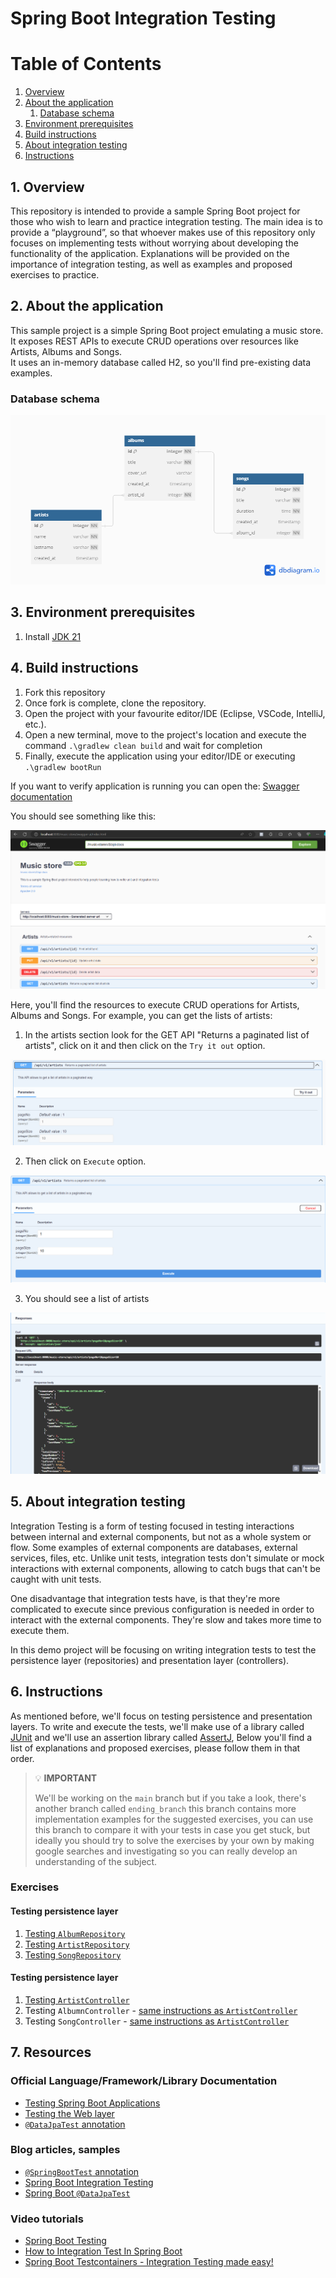 # Spring Boot Integration Testing

# Table of Contents
1. [Overview](#1-overview)
2. [About the application](#2-about-the-application)
   1. [Database schema](#database-schema)
3. [Environment prerequisites](#3-environment-prerequisites)
4. [Build instructions](#4-build-instructions)
5. [About integration testing](#about-integration-testing)
6. [Instructions](#instructions)

## 1. Overview

This repository is intended to provide a sample Spring Boot project for those who wish to learn and practice integration testing. The main idea is to provide a “playground”, 
so that whoever makes use of this repository only focuses on implementing tests without worrying about developing the functionality of the application.
Explanations will be provided on the importance of  integration testing, as well as examples and proposed exercises to practice.

## 2. About the application

This sample project is a simple Spring Boot project emulating a music store. It exposes REST APIs to execute CRUD operations over resources like Artists, Albums and Songs.  
It uses an in-memory database called H2, so you'll find pre-existing data examples.

### Database schema
![Database Schema](./markdown/imgs/music-store.png "Music store database")

## 3. Environment prerequisites

1. Install [JDK 21](https://adoptium.net/temurin/releases/)

## 4. Build instructions

1. Fork this repository
2. Once fork is complete, clone the repository.
3. Open the project with your favourite editor/IDE (Eclipse, VSCode, IntelliJ, etc.).
4. Open a new terminal, move to the project's location and execute the command `.\gradlew clean build` and wait for completion
5. Finally, execute the application using your editor/IDE or executing `.\gradlew bootRun`

If you want to verify application is running you can open the: [Swagger documentation](http://localhost:8080/music-store/swagger-ui/index.html)

You should see something like this:

![Swagger documentation](./markdown/imgs/music-store-docs.png "Music store docs")

Here, you'll find the resources to execute CRUD operations for Artists, Albums and Songs. For example,
you can get the lists of artists:

1. In the artists section look for the GET API "Returns a paginated list of artists", click on it and then click on the `Try it out` option.

![Try it out](./markdown/imgs/get-artists-tryout.png "Try it out")

2. Then click on `Execute` option.

![Execute](./markdown/imgs/get-artists-execute.png "Execute")

3. You should see a list of artists

![Response](./markdown/imgs/get-artists-response.png "Response")

## 5. About integration testing

Integration Testing is a form of testing focused in testing interactions between internal and external components, but not as a whole
system or flow. Some examples of external components are databases, external services, files, etc. Unlike unit tests, integration tests
don't simulate or mock interactions with external components, allowing to catch bugs that can't be caught with unit tests.

One disadvantage that integration tests have, is that they're more complicated to execute since previous configuration is needed in
order to interact with the external components. They're slow and takes more time to execute them.

In this demo project will be focusing on writing integration tests to test the persistence layer (repositories) and presentation
layer (controllers).

## 6. Instructions

As mentioned before, we'll focus on testing persistence and presentation layers. To write and execute the tests, we'll make use
of a library called [JUnit](https://www.baeldung.com/junit-5) and we'll use an assertion library called [AssertJ](https://www.baeldung.com/introduction-to-assertj), 
Below you'll find a list of explanations and proposed exercises, please follow them in that order.

> 💡 **IMPORTANT**
> 
> We'll be working on the `main` branch but if you take a look, there's another branch called `ending_branch` this branch contains more implementation examples
> for the suggested exercises, you can use this branch to compare it with your tests in case you get stuck, but ideally you should try to solve the exercises by your own
> by making google searches and investigating so you can really develop an understanding of the subject.

### Exercises

#### Testing persistence layer

1. [Testing `AlbumRepository`](markdown/album-repository-exercises.md#testing-albumrepository)
2. [Testing `ArtistRepository`](markdown/artist-repository-exercises.md#testing-artistrepository)
3. [Testing `SongRepository`](markdown/song-repository-exercises.md#testing-songrepository)

#### Testing persistence layer

1. [Testing `ArtistController`](markdown/artist-controller-exercises.md#testing-artistcontroller)
2. Testing `AlbumnController` - [same instructions as `ArtistController`](markdown/artist-controller-exercises.md#testing-artistcontroller)
3. Testing `SongController` - [same instructions as `ArtistController`](markdown/artist-controller-exercises.md#testing-artistcontroller)

## 7. Resources

### Official Language/Framework/Library Documentation

- [Testing Spring Boot Applications](https://docs.spring.io/spring-boot/reference/testing/spring-boot-applications.html)
- [Testing the Web layer](https://spring.io/guides/gs/testing-web)
- [`@DataJpaTest` annotation](https://docs.spring.io/spring-boot/api/java/org/springframework/boot/test/autoconfigure/orm/jpa/DataJpaTest.html)

### Blog articles, samples

- [`@SpringBootTest` annotation](https://howtodoinjava.com/spring-boot2/testing/springboottest-annotation/)
- [Spring Boot Integration Testing](https://www.arhohuttunen.com/spring-boot-integration-testing/)
- [Spring Boot `@DataJpaTest`](https://zetcode.com/springboot/datajpatest/)

### Video tutorials

- [Spring Boot Testing](https://www.youtube.com/watch?v=rUbjV3VY1DI)
- [How to Integration Test In Spring Boot](https://www.youtube.com/watch?v=7QCzBwplNIk)
- [Spring Boot Testcontainers - Integration Testing made easy!](https://www.youtube.com/watch?v=erp-7MCK5BU&t=1768s)